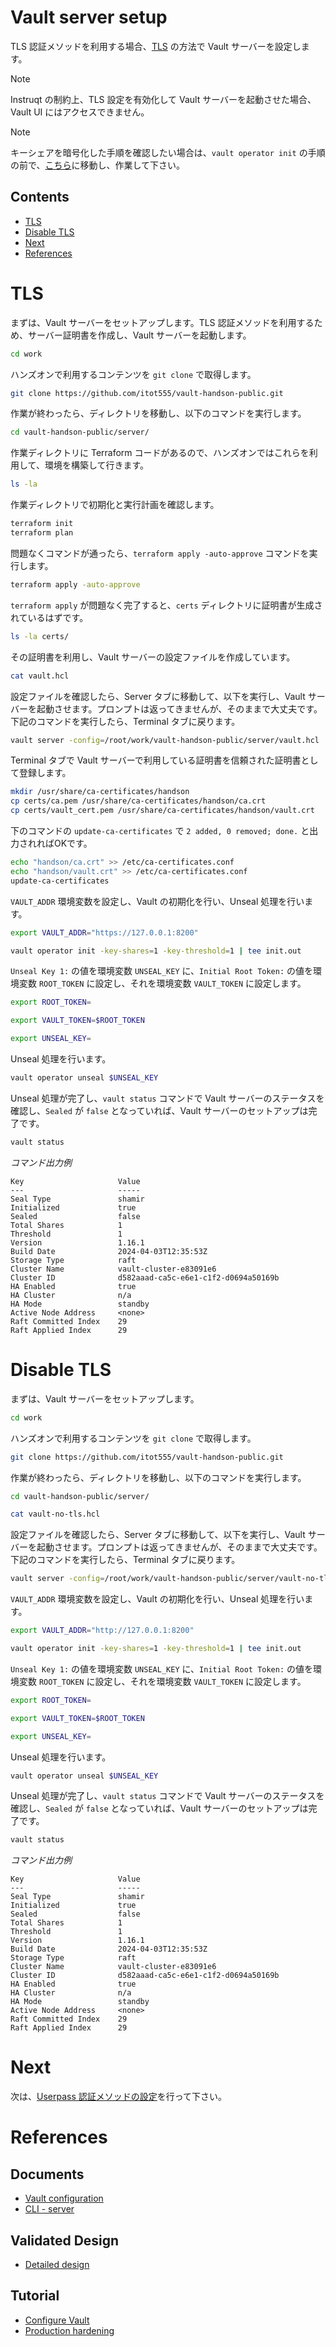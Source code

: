 # Vault server setup

TLS 認証メソッドを利用する場合、[TLS](#tls) の方法で Vault サーバーを設定します。

> [!NOTE]
Instruqt の制約上、TLS 設定を有効化して Vault サーバーを起動させた場合、Vault UI にはアクセスできません。

> [!NOTE]
> キーシェアを暗号化した手順を確認したい場合は、`vault operator init` の手順の前で、[こちら]()に移動し、作業して下さい。

## Contents

- [TLS](#tls)
- [Disable TLS](#disable-tls)
- [Next](#next)
- [References](#references)

# TLS

まずは、Vault サーバーをセットアップします。TLS 認証メソッドを利用するため、サーバー証明書を作成し、Vault サーバーを起動します。

```bash
cd work
```

ハンズオンで利用するコンテンツを `git clone` で取得します。

```bash
git clone https://github.com/itot555/vault-handson-public.git
```

作業が終わったら、ディレクトリを移動し、以下のコマンドを実行します。

```bash
cd vault-handson-public/server/
```

作業ディレクトリに Terraform コードがあるので、ハンズオンではこれらを利用して、環境を構築して行きます。

```bash
ls -la
```

作業ディレクトリで初期化と実行計画を確認します。

```bash
terraform init
terraform plan
```

問題なくコマンドが通ったら、`terraform apply -auto-approve` コマンドを実行します。

```bash
terraform apply -auto-approve
```

`terraform apply` が問題なく完了すると、`certs` ディレクトリに証明書が生成されているはずです。

```bash
ls -la certs/
```

その証明書を利用し、Vault サーバーの設定ファイルを作成しています。

```bash
cat vault.hcl
```

設定ファイルを確認したら、Server タブに移動して、以下を実行し、Vault サーバーを起動させます。プロンプトは返ってきませんが、そのままで大丈夫です。下記のコマンドを実行したら、Terminal タブに戻ります。

```bash
vault server -config=/root/work/vault-handson-public/server/vault.hcl
```

Terminal タブで Vault サーバーで利用している証明書を信頼された証明書として登録します。

```bash
mkdir /usr/share/ca-certificates/handson
cp certs/ca.pem /usr/share/ca-certificates/handson/ca.crt
cp certs/vault_cert.pem /usr/share/ca-certificates/handson/vault.crt
```

下のコマンドの `update-ca-certificates` で `2 added, 0 removed; done.` と出力されればOKです。

```bash
echo "handson/ca.crt" >> /etc/ca-certificates.conf
echo "handson/vault.crt" >> /etc/ca-certificates.conf
update-ca-certificates
```

`VAULT_ADDR` 環境変数を設定し、Vault の初期化を行い、Unseal 処理を行います。

```bash
export VAULT_ADDR="https://127.0.0.1:8200"
```

```bash
vault operator init -key-shares=1 -key-threshold=1 | tee init.out
```

`Unseal Key 1:` の値を環境変数 `UNSEAL_KEY` に、`Initial Root Token:` の値を環境変数 `ROOT_TOKEN` に設定し、それを環境変数 `VAULT_TOKEN` に設定します。

```bash
export ROOT_TOKEN=
```
```bash
export VAULT_TOKEN=$ROOT_TOKEN
```
```bash
export UNSEAL_KEY=
```

Unseal 処理を行います。

```bash
vault operator unseal $UNSEAL_KEY
```

Unseal 処理が完了し、`vault status` コマンドで Vault サーバーのステータスを確認し、`Sealed` が `false` となっていれば、Vault サーバーのセットアップは完了です。

```bash
vault status
```

*コマンド出力例*
```console
Key                     Value
---                     -----
Seal Type               shamir
Initialized             true
Sealed                  false
Total Shares            1
Threshold               1
Version                 1.16.1
Build Date              2024-04-03T12:35:53Z
Storage Type            raft
Cluster Name            vault-cluster-e83091e6
Cluster ID              d582aaad-ca5c-e6e1-c1f2-d0694a50169b
HA Enabled              true
HA Cluster              n/a
HA Mode                 standby
Active Node Address     <none>
Raft Committed Index    29
Raft Applied Index      29
```

# Disable TLS

まずは、Vault サーバーをセットアップします。

```bash
cd work
```

ハンズオンで利用するコンテンツを `git clone` で取得します。

```bash
git clone https://github.com/itot555/vault-handson-public.git
```

作業が終わったら、ディレクトリを移動し、以下のコマンドを実行します。

```bash
cd vault-handson-public/server/
```
```bash
cat vault-no-tls.hcl
```

設定ファイルを確認したら、Server タブに移動して、以下を実行し、Vault サーバーを起動させます。プロンプトは返ってきませんが、そのままで大丈夫です。下記のコマンドを実行したら、Terminal タブに戻ります。

```bash
vault server -config=/root/work/vault-handson-public/server/vault-no-tls.hcl
```

`VAULT_ADDR` 環境変数を設定し、Vault の初期化を行い、Unseal 処理を行います。

```bash
export VAULT_ADDR="http://127.0.0.1:8200"
```

```bash
vault operator init -key-shares=1 -key-threshold=1 | tee init.out
```

`Unseal Key 1:` の値を環境変数 `UNSEAL_KEY` に、`Initial Root Token:` の値を環境変数 `ROOT_TOKEN` に設定し、それを環境変数 `VAULT_TOKEN` に設定します。

```bash
export ROOT_TOKEN=
```
```bash
export VAULT_TOKEN=$ROOT_TOKEN
```
```bash
export UNSEAL_KEY=
```

Unseal 処理を行います。

```bash
vault operator unseal $UNSEAL_KEY
```

Unseal 処理が完了し、`vault status` コマンドで Vault サーバーのステータスを確認し、`Sealed` が `false` となっていれば、Vault サーバーのセットアップは完了です。

```bash
vault status
```

*コマンド出力例*
```console
Key                     Value
---                     -----
Seal Type               shamir
Initialized             true
Sealed                  false
Total Shares            1
Threshold               1
Version                 1.16.1
Build Date              2024-04-03T12:35:53Z
Storage Type            raft
Cluster Name            vault-cluster-e83091e6
Cluster ID              d582aaad-ca5c-e6e1-c1f2-d0694a50169b
HA Enabled              true
HA Cluster              n/a
HA Mode                 standby
Active Node Address     <none>
Raft Committed Index    29
Raft Applied Index      29
```

# Next

次は、[Userpass 認証メソッドの設定](https://github.com/itot555/vault-handson-public/tree/main/auth-userpass)を行って下さい。

# References

## Documents

- [Vault configuration](https://developer.hashicorp.com/vault/docs/configuration)
- [CLI - server](https://developer.hashicorp.com/vault/docs/commands/server)

## Validated Design

- [Detailed design](https://developer.hashicorp.com/validated-designs/vault-solution-design-guides-vault-enterprise/detailed-design)

## Tutorial

- [Configure Vault](https://developer.hashicorp.com/vault/tutorials/operations/configure-vault)
- [Production hardening](https://developer.hashicorp.com/vault/tutorials/operations/production-hardening)